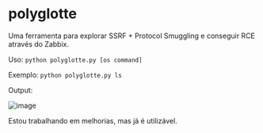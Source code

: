 # polyglotte
Uma ferramenta para explorar SSRF + Protocol Smuggling e conseguir RCE através do Zabbix.

Uso: ``python polyglotte.py [os command]``

Exemplo: ``python polyglotte.py ls``

Output:

![image](https://github.com/frRaul/polyglotte/assets/55799549/a9157ba9-990e-44e5-ae52-8224f1b11383)

Estou trabalhando em melhorias, mas já é utilizável.
